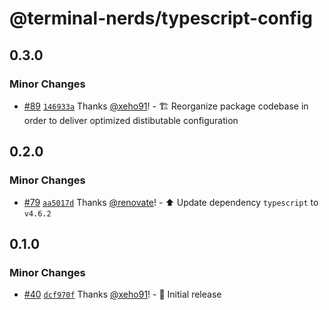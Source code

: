 # @terminal-nerds/typescript-config<!-- markdownlint-disable line-length list-marker-space no-duplicate-header -->

## 0.3.0

### Minor Changes

-   [#89](https://github.com/terminal-nerds/configs/pull/89) [`146933a`](https://github.com/terminal-nerds/configs/commit/146933ad036f96626f568c761818141909ee9c04) Thanks [@xeho91](https://github.com/xeho91)! - 🏗️ Reorganize package codebase in order to deliver optimized distibutable configuration

## 0.2.0

### Minor Changes

-   [#79](https://github.com/terminal-nerds/configs/pull/79) [`aa5017d`](https://github.com/terminal-nerds/configs/commit/aa5017dc8d43917bb2676b03bcbb6949465977ca) Thanks [@renovate](https://github.com/apps/renovate)! - ⬆️ Update dependency `typescript` to `v4.6.2`

## 0.1.0

### Minor Changes

-   [#40](https://github.com/terminal-nerds/configs/pull/40) [`dcf970f`](https://github.com/terminal-nerds/configs/commit/dcf970ff9257fc50124fdae319795c63c22eba76) Thanks [@xeho91](https://github.com/xeho91)! - 🎉 Initial release
